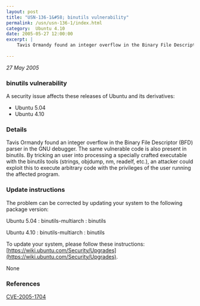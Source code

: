 ```yaml
---
layout: post
title: "USN-136-1&#58; binutils vulnerability"
permalink: /usn/usn-136-1/index.html
category:  Ubuntu 4.10
date: 2005-05-27 12:00:00
excerpt: |
    Tavis Ormandy found an integer overflow in the Binary File Descriptor (BFD) parser in the GNU debugger. The same vulnerable code is also present in binutils. By tricking an user into processing a specially crafted executable with the binutils tools (strings, objdump, nm, readelf, etc.), an attacker could exploit this to execute arbitrary code with the privileges of the user running the affected program.
    
--- 
```

 
 

*27 May 2005*

### binutils vulnerability

A security issue affects these releases of Ubuntu and its derivatives:

* Ubuntu 5.04
* Ubuntu 4.10

### Details

Tavis Ormandy found an integer overflow in the Binary File Descriptor (BFD) parser in the GNU debugger. The same vulnerable code is also present in binutils. By tricking an user into processing a specially crafted executable with the binutils tools (strings, objdump, nm, readelf, etc.), an attacker could exploit this to execute arbitrary code with the privileges of the user running the affected program.

### Update instructions

The problem can be corrected by updating your system to the following package version:

Ubuntu 5.04
 : binutils-multiarch 
 : binutils 

Ubuntu 4.10
 : binutils-multiarch 
 : binutils 

To update your system, please follow these instructions: [https://wiki.ubuntu.com/Security/Upgrades](https://wiki.ubuntu.com/Security/Upgrades).

None

### References

 
 [CVE-2005-1704](http://people.ubuntu.com/~ubuntu-security/cve/CVE-2005-1704)
 

